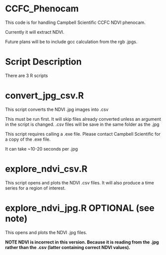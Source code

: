 # CCFC_Phenocam

This code is for handling Campbell Scientific CCFC NDVI phenocam.

Currently it will extract NDVI.

Future plans will be to include gcc calculation from the rgb .jpgs.

# Script Description

There are 3 R scripts

# convert_jpg_csv.R 
This script converts the NDVI .jpg images into .csv

This must be run first. It will skip files already converted unless an argument in the script is changed. .csv files will be save in the same folder as the .jpg

This script requires calling a .exe file. Please contact Campbell Scientific for a copy of the .exe file.

It can take ~10-20 seconds per .jpg



# explore_ndvi_csv.R 
This script opens and plots the NDVI .csv files. It will also produce a time series for a region of interest.

# explore_ndvi_jpg.R OPTIONAL (see note)
This opens and plots the NDVI .jpg files. 

**NOTE NDVI is incorrect in this version. Because it is reading from the .jpg rather than the .csv (latter containing correct NDVI values).**
